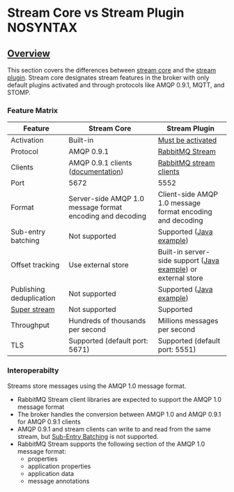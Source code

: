 <!--
Copyright (c) 2007-2023 VMware, Inc. or its affiliates.

All rights reserved. This program and the accompanying materials
are made available under the terms of the under the Apache License,
Version 2.0 (the "License”); you may not use this file except in compliance
with the License. You may obtain a copy of the License at

http://www.apache.org/licenses/LICENSE-2.0

Unless required by applicable law or agreed to in writing, software
distributed under the License is distributed on an "AS IS" BASIS,
WITHOUT WARRANTIES OR CONDITIONS OF ANY KIND, either express or implied.
See the License for the specific language governing permissions and
limitations under the License.
-->

# Stream Core vs Stream Plugin NOSYNTAX

## <a id="overview" class="anchor" href="#overview">Overview</a>

This section covers the differences between [stream core](./streams.html) and the [stream plugin](./stream.html).
Stream core designates stream features in the broker with only default plugins activated and through protocols like AMQP 0.9.1, MQTT, and STOMP.


### Feature Matrix

|Feature | Stream Core              | Stream Plugin    |
|-| ------------------------ | -------------    |
|Activation| Built-in                 | [Must be activated](./stream.html#enabling-plugin)  |
|Protocol| AMQP 0.9.1               | [RabbitMQ Stream](https://github.com/rabbitmq/rabbitmq-server/blob/v3.12.x/deps/rabbitmq_stream/docs/PROTOCOL.adoc)  |
|Clients| AMQP 0.9.1 clients ([documentation](./streams.html#usage)) |[RabbitMQ stream clients](./stream.html#overview)   |
|Port| 5672                     | 5552             |
|Format| Server-side AMQP 1.0 message format encoding and decoding  | Client-side AMQP 1.0 message format encoding and decoding |
|Sub-entry batching|  Not supported    | Supported ([Java example](https://rabbitmq.github.io/rabbitmq-stream-java-client/snapshot/htmlsingle/#sub-entry-batching-and-compression))      |
|Offset tracking| Use external store      |  Built-in server-side support ([Java example](https://rabbitmq.github.io/rabbitmq-stream-java-client/snapshot/htmlsingle/#consumer-offset-tracking)) or external store      |
|Publishing deduplication|Not supported       |  Supported ([Java example](https://rabbitmq.github.io/rabbitmq-stream-java-client/snapshot/htmlsingle/#outbound-message-deduplication))        |
|[Super stream](https://blog.rabbitmq.com/posts/2022/07/rabbitmq-3-11-feature-preview-super-streams) |Not supported       |  Supported         |
|Throughput| Hundreds of thousands per second | Millions messages per second    |
|TLS|Supported (default port: 5671)                     | Supported (default port: 5551)


### Interoperabilty

Streams store messages using the AMQP 1.0 message format.

* RabbitMQ Stream client libraries are expected to support the AMQP 1.0 message format
* The broker handles the conversion between AMQP 1.0 and AMQP 0.9.1 for AMQP 0.9.1 clients
* AMQP 0.9.1 and stream clients can write to and read from the same stream, but [Sub-Entry Batching](https://rabbitmq.github.io/rabbitmq-stream-java-client/snapshot/htmlsingle/#sub-entry-batching-and-compression) is not supported.
* RabbitMQ Stream supports the following section of the AMQP 1.0 message format:
     * properties
     * application properties
     * application data
     * message annotations
